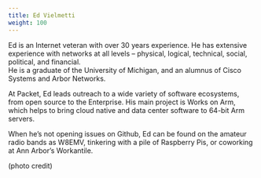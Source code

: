 ```yaml
---
title: Ed Vielmetti
weight: 100
---
```

Ed is an Internet veteran with over 30 years experience. 
He has extensive experience with networks at all levels – 
physical, logical, technical, social, political, and financial.  
He is a graduate of the University of Michigan, 
and an alumnus of Cisco Systems and Arbor Networks.

At Packet, Ed leads outreach to a wide variety of software ecosystems, 
from open source to the Enterprise.   His main project is Works on Arm, 
which helps to bring cloud native and data center software to 64-bit Arm servers.

When he’s not opening issues on Github, Ed can be found on the amateur 
radio bands as W8EMV, tinkering with a pile of Raspberry Pis, or 
coworking at Ann Arbor’s Workantile.

(photo credit)
